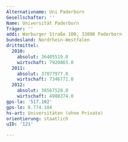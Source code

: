 ```yaml
---
Alternativname: Uni Paderborn
Gesellschafter: ''
Name: Universität Paderborn
Träger: ''
addi: Warburger Straße 100, 33098 Paderborn
bundesland: Nordrhein-Westfalen
drittmittel:
  2010:
    absolut: 36405519.0
    wirtschaft: 7920865.0
  2011:
    absolut: 37077977.0
    wirtschaft: 7346771.0
  2012:
    absolut: 36567528.0
    wirtschaft: 4988374.0
gps-la: '517.102'
gps-lo: 8.774.184
hs-art: Universitäten (ohne Private)
orientierung: staatlich
uID: '121'

---
```


